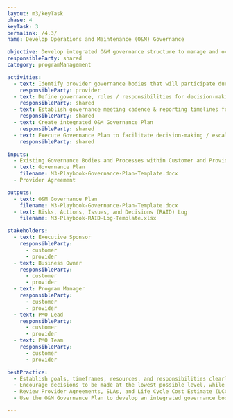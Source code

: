 ```yaml
---
layout: m3/keyTask
phase: 4
keyTask: 3
permalink: /4.3/
name: Develop Operations and Maintenance (O&M) Governance

objective: Develop integrated O&M governance structure to manage and oversee system and process performance.
responsibleParty: shared
category: programManagement

activities:
  - text: Identify provider governance bodies that will participate during O&M
    responsibleParty: provider
  - text: Define governance, roles / responsibilities for decision-making on (1) risk/issue escalation, (2) SLA monitoring, (3) contract negotiations, (4) change requests, and (5) management
    responsibleParty: shared
  - text: Establish governance meeting cadence & reporting timelines for customer / provider
    responsibleParty: shared
  - text: Create integrated O&M Governance Plan
    responsibleParty: shared
  - text: Execute Governance Plan to facilitate decision-making / escalation post Go-Live
    responsibleParty: shared

inputs:
  - Existing Governance Bodies and Processes within Customer and Provider Agencies
  - text: Governance Plan
    filename: M3-Playbook-Governance-Plan-Template.docx
  - Provider Agreement

outputs:
  - text: O&M Governance Plan
    filename: M3-Playbook-Governance-Plan-Template.docx
  - text: Risks, Actions, Issues, and Decisions (RAID) Log
    filename: M3-Playbook-RAID-Log-Template.xlsx

stakeholders:
  - text: Executive Sponsor
    responsibleParty:
      - customer
      - provider
  - text: Business Owner
    responsibleParty:
      - customer
      - provider
  - text: Program Manager
    responsibleParty:
      - customer
      - provider
  - text: PMO Lead
    responsibleParty:
      - customer
      - provider
  - text: PMO Team
    responsibleParty:
      - customer
      - provider

bestPractice:
  - Establish goals, timeframes, resources, and responsibilities clearly during the migration that has buy-in from senior management at the customer and provider agencies
  - Encourage decisions to be made at the lowest possible level, while allowing elevation of important or contentious issues through the governance model
  - Review Provider Agreements, SLAs, and Life Cycle Cost Estimate (LCCEs) for any potential updates that may be required
  - Use the O&M Governance Plan to develop an integrated governance body of providers and customers with defined roles and responsibilities. Establish voting rights and escalation criteria accounting for all O&M activities. Outline voting procedures and determine governance meeting cadence and communications

---
```


